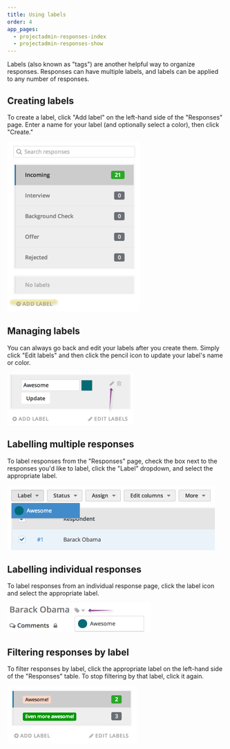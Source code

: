 ```yaml
---
title: Using labels
order: 4
app_pages:
  - projectadmin-responses-index
  - projectadmin-responses-show
---
```


Labels (also known as "tags") are another helpful way to organize responses. Responses can have multiple labels, and labels can be applied to any number of responses.

## Creating labels

To create a label, click "Add label" on the left-hand side of the "Responses" page. Enter a name for your label (and optionally select a color), then click "Create."

![add label](../images/add_label.png)

## Managing labels

You can always go back and edit your labels after you create them. Simply click "Edit labels" and then click the pencil icon to update your label's name or color.

![edit labels](../images/edit_label.png)

## Labelling multiple responses

To label responses from the "Responses" page, check the box next to the responses you'd like to label, click the "Label" dropdown, and select the appropriate label.

![label responses](../images/label_responses.png)

## Labelling individual responses

To label responses from an individual response page, click the label icon and select the appropriate label.

![label response](../images/label_response.png)

## Filtering responses by label

To filter responses by label, click the appropriate label on the left-hand side of the "Responses" table. To stop filtering by that label, click it again.

![filter label](../images/filter_label.png)
